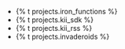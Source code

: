 * {% t projects.iron_functions %}
* {% t projects.kii_sdk %}
* {% t projects.kii_rss %}
* {% t projects.invaderoids %}
